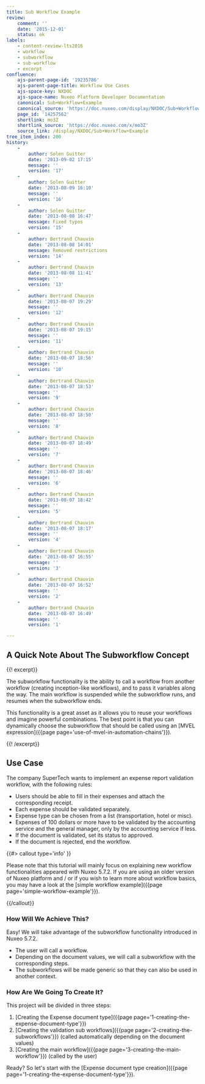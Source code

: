 ```yaml
---
title: Sub Workflow Example
review:
    comment: ''
    date: '2015-12-01'
    status: ok
labels:
    - content-review-lts2016
    - workflow
    - subworkflow
    - sub-workflow
    - excerpt
confluence:
    ajs-parent-page-id: '19235786'
    ajs-parent-page-title: Workflow Use Cases
    ajs-space-key: NXDOC
    ajs-space-name: Nuxeo Platform Developer Documentation
    canonical: Sub+Workflow+Example
    canonical_source: 'https://doc.nuxeo.com/display/NXDOC/Sub+Workflow+Example'
    page_id: '14257562'
    shortlink: mo3Z
    shortlink_source: 'https://doc.nuxeo.com/x/mo3Z'
    source_link: /display/NXDOC/Sub+Workflow+Example
tree_item_index: 200
history:
    -
        author: Solen Guitter
        date: '2013-09-02 17:15'
        message: ''
        version: '17'
    -
        author: Solen Guitter
        date: '2013-08-09 16:10'
        message: ''
        version: '16'
    -
        author: Solen Guitter
        date: '2013-08-08 16:47'
        message: Fixed typos
        version: '15'
    -
        author: Bertrand Chauvin
        date: '2013-08-08 14:01'
        message: Removed restrictions
        version: '14'
    -
        author: Bertrand Chauvin
        date: '2013-08-08 11:41'
        message: ''
        version: '13'
    -
        author: Bertrand Chauvin
        date: '2013-08-07 19:29'
        message: ''
        version: '12'
    -
        author: Bertrand Chauvin
        date: '2013-08-07 19:15'
        message: ''
        version: '11'
    -
        author: Bertrand Chauvin
        date: '2013-08-07 18:56'
        message: ''
        version: '10'
    -
        author: Bertrand Chauvin
        date: '2013-08-07 18:53'
        message: ''
        version: '9'
    -
        author: Bertrand Chauvin
        date: '2013-08-07 18:50'
        message: ''
        version: '8'
    -
        author: Bertrand Chauvin
        date: '2013-08-07 18:49'
        message: ''
        version: '7'
    -
        author: Bertrand Chauvin
        date: '2013-08-07 18:46'
        message: ''
        version: '6'
    -
        author: Bertrand Chauvin
        date: '2013-08-07 18:42'
        message: ''
        version: '5'
    -
        author: Bertrand Chauvin
        date: '2013-08-07 18:17'
        message: ''
        version: '4'
    -
        author: Bertrand Chauvin
        date: '2013-08-07 16:55'
        message: ''
        version: '3'
    -
        author: Bertrand Chauvin
        date: '2013-08-07 16:52'
        message: ''
        version: '2'
    -
        author: Bertrand Chauvin
        date: '2013-08-07 16:49'
        message: ''
        version: '1'

---
```

## A Quick Note About The Subworkflow Concept

{{! excerpt}}

The subworkflow functionality is the ability to call a workflow from another workflow (creating inception-like workflows), and to pass it variables along the way. The main workflow is suspended while the subworkflow runs, and resumes when the subworkflow ends.

This functionality is a great asset as it allows you to reuse your workflows and imagine powerful combinations. The best point is that you can dynamically choose the subworkflow that should be called using an [MVEL expression]({{page page='use-of-mvel-in-automation-chains'}}).

{{! /excerpt}}

## Use Case

The company SuperTech wants to implement an expense report validation workflow, with the following rules:

*   Users should be able to fill in their expenses and attach the corresponding receipt.
*   Each expense should be validated separately.
*   Expense type can be chosen from a list (transportation, hotel or misc).
*   Expenses of 100 dollars or more have to be validated by the accounting service and the general manager, only by the accounting service if less.
*   If the document is validated, set its status to approved.
*   If the document is rejected, end the workflow.

{{#> callout type='info' }}

Please note that this tutorial will mainly focus on explaining new workflow functionalities appeared with Nuxeo 5.7.2\. If you are using an older version of Nuxeo platform and / or if you wish to learn more about workflow basics, you may have a look at the [simple workflow example]({{page page='simple-workflow-example'}}).

{{/callout}}

### How Will We Achieve This?

Easy! We will take advantage of the subworkflow functionality introduced in Nuxeo 5.7.2.

*   The user will call a workflow.
*   Depending on the document values, we will call a subworkflow with the corresponding steps.
*   The subworkflows will be made generic so that they can also be used in another context.

### How Are We Going To Create It?

This project will be divided in three steps:

1.  [Creating the Expense document type]({{page page='1-creating-the-expense-document-type'}})
2.  [Creating the validation sub workflows]({{page page='2-creating-the-subworkflows'}}) (called automatically depending on the document values)
3.  [Creating the main workflow]({{page page='3-creating-the-main-workflow'}}) (called by the user)

Ready? So let's start with the [Expense document type creation]({{page page='1-creating-the-expense-document-type'}}).
